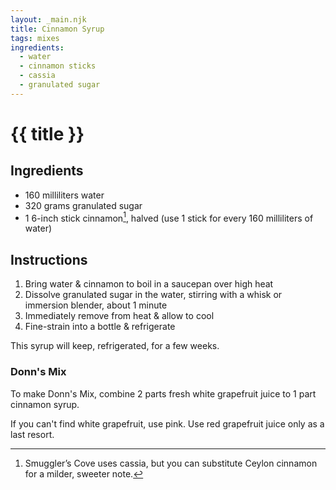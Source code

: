 ```yaml
---
layout: _main.njk
title: Cinnamon Syrup
tags: mixes
ingredients:
  - water
  - cinnamon sticks
  - cassia
  - granulated sugar
---
```


<!-- markdownlint-disable MD025 -->
# {{ title }}
<!-- markdownlint-disable MD025 -->

## Ingredients

* 160 milliliters water
* 320 grams granulated sugar
* 1 6-inch stick cinnamon[^1], halved (use 1 stick for every 160 milliliters of water)

[^1]: Smuggler’s Cove uses cassia, but you can substitute Ceylon cinnamon for a milder, sweeter note.

## Instructions

1. Bring water & cinnamon to boil in a saucepan over high heat
2. Dissolve granulated sugar in the water, stirring with a whisk or immersion blender, about 1 minute
3. Immediately remove from heat & allow to cool
4. Fine-strain into a bottle & refrigerate

<tiki-callout type="note">

  This syrup will keep, refrigerated, for a few weeks.

</tiki-callout>

<tiki-callout type="tip">

### Donn's Mix

  To make Donn's Mix, combine 2 parts fresh white grapefruit juice to 1 part cinnamon syrup.

  If you can't find white grapefruit, use pink. Use red grapefruit juice only as a last resort.

</tiki-callout>
